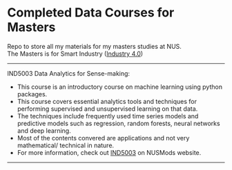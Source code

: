 # Completed Data Courses for Masters
Repo to store all my materials for my masters studies at NUS.   
The Masters is for Smart Industry ([Industry 4.0](https://masters.nus.edu.sg/programmes/master-of-science-(industry-4)))

----
IND5003 Data Analytics for Sense-making:   
* This course is an introductory course on machine learning using python packages.    
* This course covers essential analytics tools and techniques for performing supervised and unsupervised learning on that data.    
* The techniques include frequently used time series models and predictive models such as regression, random forests, neural networks and deep learning.  
* Most of the contents convered are applications and not very mathematical/ technical in nature.
* For more information, check out [IND5003](https://nusmods.com/courses/IND5003/data-analytics-for-sense-making) on NUSMods website.

----
